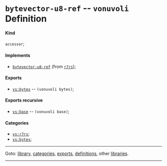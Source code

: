 

<a id='definition__vonuvoli__bytevector-u8-ref'></a>

# `bytevector-u8-ref` -- `vonuvoli` Definition


<a id='definition__vonuvoli__bytevector-u8-ref__kind'></a>

#### Kind

`accessor`;


<a id='definition__vonuvoli__bytevector-u8-ref__implements'></a>

#### Implements

 * [`bytevector-u8-ref`](../../r7rs/definitions/bytevector-u8-ref.md#definition__r7rs__bytevector-u8-ref) (from [`r7rs`](../../r7rs/_index.md#library__r7rs));


<a id='definition__vonuvoli__bytevector-u8-ref__exports'></a>

#### Exports

 * [`vs:bytes`](../../vonuvoli/exports/vs_3a_bytes.md#export__vonuvoli__vs_3a_bytes) -- `(vonuvoli bytes)`;


<a id='definition__vonuvoli__bytevector-u8-ref__exports-recursive'></a>

#### Exports recursive

 * [`vs:base`](../../vonuvoli/exports/vs_3a_base.md#export__vonuvoli__vs_3a_base) -- `(vonuvoli base)`;


<a id='definition__vonuvoli__bytevector-u8-ref__categories'></a>

#### Categories

 * [`vs:r7rs`](../../vonuvoli/categories/vs_3a_r7rs.md#category__vonuvoli__vs_3a_r7rs);
 * [`vs:bytes`](../../vonuvoli/categories/vs_3a_bytes.md#category__vonuvoli__vs_3a_bytes);

----

Goto: [library](../../vonuvoli/_index.md#library__vonuvoli), [categories](../../vonuvoli/categories/_index.md#toc__vonuvoli__categories), [exports](../../vonuvoli/exports/_index.md#toc__vonuvoli__exports), [definitions](../../vonuvoli/definitions/_index.md#toc__vonuvoli__definitions), other [libraries](../../_libraries.md#toc__libraries).

----

